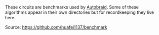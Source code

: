 These circuits are benchmarks used by [Autobraid](https://dl.acm.org/doi/10.1145/3466752.3480072).
Some of these algorithms appear in their own directories but for recordkeeping they live here.

Source: https://github.com/huafei1137/benchmark